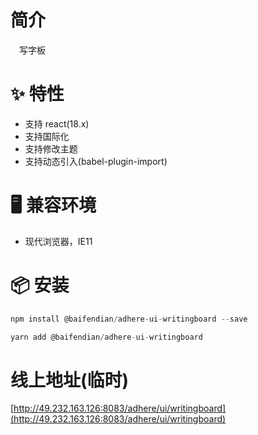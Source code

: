 # 简介
&ensp;&ensp;写字板

# ✨ 特性
- 支持 react(18.x)
- 支持国际化
- 支持修改主题
- 支持动态引入(babel-plugin-import)

# 🖥 兼容环境
- 现代浏览器，IE11

# 📦 安装
```javascript
npm install @baifendian/adhere-ui-writingboard --save
``` 

```javascript
yarn add @baifendian/adhere-ui-writingboard
```

# 线上地址(临时)
[http://49.232.163.126:8083/adhere/ui/writingboard](http://49.232.163.126:8083/adhere/ui/writingboard)
